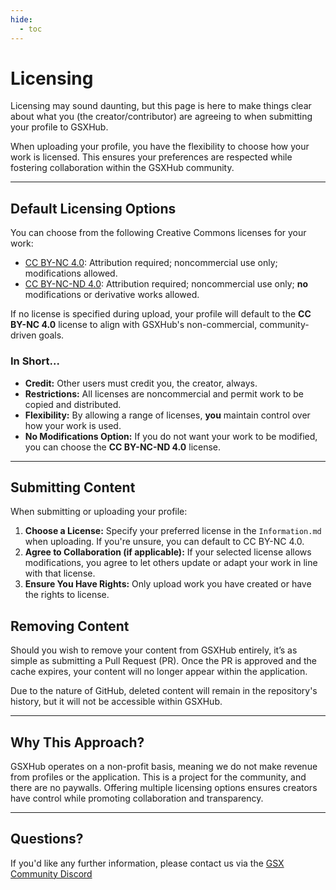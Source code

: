 ```yaml
---
hide:
  - toc
---
```


# Licensing
Licensing may sound daunting, but this page is here to make things clear about what you (the creator/contributor) are agreeing to when submitting your profile to GSXHub.

When uploading your profile, you have the flexibility to choose how your work is licensed. This ensures your preferences are respected while fostering collaboration within the GSXHub community.

***

## Default Licensing Options

You can choose from the following Creative Commons licenses for your work:

* [CC BY-NC 4.0](https://creativecommons.org/licenses/by-nc/4.0/): Attribution required; noncommercial use only; modifications allowed.
* [CC BY-NC-ND 4.0](https://creativecommons.org/licenses/by-nc-nd/4.0/ ): Attribution required; noncommercial use only; **no** modifications or derivative works allowed.

If no license is specified during upload, your profile will default to the **CC BY-NC 4.0** license to align with GSXHub's non-commercial, community-driven goals.

### In Short...

* **Credit:** Other users must credit you, the creator, always.
* **Restrictions:** All licenses are noncommercial and permit work to be copied and distributed.
* **Flexibility:** By allowing a range of licenses, **you** maintain control over how your work is used.
* **No Modifications Option:** If you do not want your work to be modified, you can choose the **CC BY-NC-ND 4.0** license.

***

## Submitting Content

When submitting or uploading your profile:

1. **Choose a License:** Specify your preferred license in the `Information.md` when uploading. If you're unsure, you can default to CC BY-NC 4.0.
2. **Agree to Collaboration (if applicable):** If your selected license allows modifications, you agree to let others update or adapt your work in line with that license.
3. **Ensure You Have Rights:** Only upload work you have created or have the rights to license.

## Removing Content

Should you wish to remove your content from GSXHub entirely, it’s as simple as submitting a Pull Request (PR). Once the PR is approved and the cache expires, your content will no longer appear within the application.

Due to the nature of GitHub, deleted content will remain in the repository's history, but it will not be accessible within GSXHub.

***

## Why This Approach?

GSXHub operates on a non-profit basis, meaning we do not make revenue from profiles or the application. This is a project for the community, and there are no paywalls. Offering multiple licensing options ensures creators have control while promoting collaboration and transparency.

***

## Questions?
If you'd like any further information, please contact us via the [GSX Community Discord](https://discord.gg/ubCkJQS6Mj)